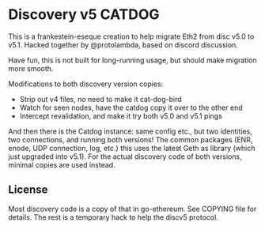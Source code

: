 # Discovery v5 CATDOG

This is a frankestein-eseque creation to help migrate Eth2 from disc v5.0 to v5.1.
Hacked together by @protolambda, based on discord discussion.

Have fun, this is not built for long-running usage, but should make migration more smooth.

Modifications to both discovery version copies:
- Strip out v4 files, no need to make it cat-dog-bird
- Watch for seen nodes, have the catdog copy it over to the other end
- Intercept revalidation, and make it try both v5.0 and v5.1 pings

And then there is the Catdog instance: same config etc., but two identities, two connections, and running both versions!
The common packages (ENR, enode, UDP connection, log, etc.) this uses the latest Geth as library (which just upgraded into v5.1).
For the actual discovery code of both versions, minimal copies are used instead.

## License

Most discovery code is a copy of that in go-ethereum. See COPYING file for details.
The rest is a temporary hack to help the discv5 protocol.
